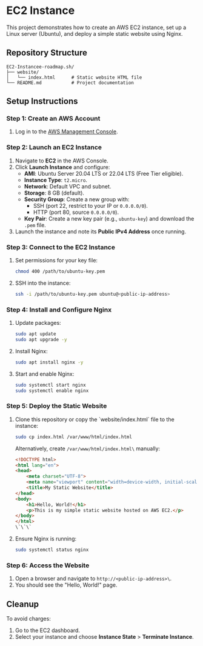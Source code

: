 # EC2 Instance

This project demonstrates how to create an AWS EC2 instance, set up a Linux server (Ubuntu), and deploy a simple static website using Nginx.

## Repository Structure
```
EC2-Instancee-roadmap.sh/
├── website/
│   └── index.html      # Static website HTML file
└── README.md           # Project documentation
```

## Setup Instructions

### Step 1: Create an AWS Account
1. Log in to the [AWS Management Console](https://console.aws.amazon.com).

### Step 2: Launch an EC2 Instance
1. Navigate to **EC2** in the AWS Console.
2. Click **Launch Instance** and configure:
   - **AMI**: Ubuntu Server 20.04 LTS or 22.04 LTS (Free Tier eligible).
   - **Instance Type**: `t2.micro`.
   - **Network**: Default VPC and subnet.
   - **Storage**: 8 GB (default).
   - **Security Group**: Create a new group with:
     - SSH (port 22, restrict to your IP or `0.0.0.0/0`).
     - HTTP (port 80, source `0.0.0.0/0`).
   - **Key Pair**: Create a new key pair (e.g., `ubuntu-key`) and download the `.pem` file.
3. Launch the instance and note its **Public IPv4 Address** once running.

### Step 3: Connect to the EC2 Instance
1. Set permissions for your key file:
   ```bash
   chmod 400 /path/to/ubuntu-key.pem
   ```
2. SSH into the instance:
   ```bash
   ssh -i /path/to/ubuntu-key.pem ubuntu@<public-ip-address>
   ```

### Step 4: Install and Configure Nginx
1. Update packages:
   ```bash
   sudo apt update
   sudo apt upgrade -y
   ```
2. Install Nginx:
   ```bash
   sudo apt install nginx -y
   ```
3. Start and enable Nginx:
   ```bash
   sudo systemctl start nginx
   sudo systemctl enable nginx
   ```

### Step 5: Deploy the Static Website
1. Clone this repository or copy the \`website/index.html\` file to the instance:
   ```bash
   sudo cp index.html /var/www/html/index.html
   ```
   Alternatively, create `/var/www/html/index.html\` manually:
   ```html
   <!DOCTYPE html>
   <html lang="en">
   <head>
       <meta charset="UTF-8">
       <meta name="viewport" content="width=device-width, initial-scale=1.0">
       <title>My Static Website</title>
   </head>
   <body>
       <h1>Hello, World!</h1>
       <p>This is my simple static website hosted on AWS EC2.</p>
   </body>
   </html>
   \`\`\`
2. Ensure Nginx is running:
   ```bash
   sudo systemctl status nginx
   ```

### Step 6: Access the Website
1. Open a browser and navigate to `http://<public-ip-address>\`.
2. You should see the "Hello, World!" page.

## Cleanup
To avoid charges:
1. Go to the EC2 dashboard.
2. Select your instance and choose **Instance State** > **Terminate Instance**.
